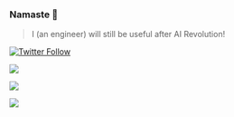 ### Namaste 🙏

> I (an engineer) will still be useful after AI Revolution!

[![Twitter Follow](https://img.shields.io/twitter/follow/zonito?color=1DA1F2&logo=twitter&style=for-the-badge)](https://twitter.com/intent/follow?original_referer=https%3A%2F%2Fgithub.com%2Fzonito&screen_name=zonito87)

![](https://github-readme-stats-a5n66i210-zonito.vercel.app/api?username=zonito&count_private=true)

![](https://github-readme-stats-a5n66i210-zonito.vercel.app/api/top-langs/?username=zonito&layout=compact)

![](https://github-readme-stats-a5n66i210-zonito.vercel.app/api/wakatime?username=zonito)

<!--
**zonito/zonito** is a ✨ _special_ ✨ repository because its `README.md` (this file) appears on your GitHub profile.

Here are some ideas to get you started:

- 🔭 I’m currently working on ...
- 🌱 I’m currently learning ...
- 👯 I’m looking to collaborate on ...
- 🤔 I’m looking for help with ...
- 💬 Ask me about ...
- 📫 How to reach me: ...
- 😄 Pronouns: ...
- ⚡ Fun fact: ...
-->
